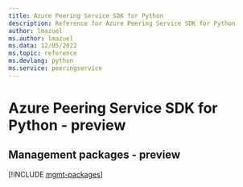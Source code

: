 ```yaml
---
title: Azure Peering Service SDK for Python
description: Reference for Azure Peering Service SDK for Python
author: lmazuel
ms.author: lmazuel
ms.data: 12/05/2022
ms.topic: reference
ms.devlang: python
ms.service: peeringservice
---
```

# Azure Peering Service SDK for Python - preview

## Management packages - preview
[!INCLUDE [mgmt-packages](peering-service-mgmt-index.md)]